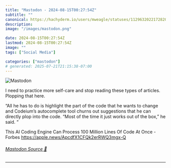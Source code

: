 ```yaml
---
title: "Mastodon - 2024-08-15T00:27:54Z"
subtitle: ""
canonical: https://hachyderm.io/users/mweagle/statuses/112963202217282025
description:
image: "/images/mastodon.png"

date: 2024-08-15T00:27:54Z
lastmod: 2024-08-15T00:27:54Z
image: ""
tags: ["Social Media"]

categories: ["mastodon"]
# generated: 2025-07-21T21:15:38-07:00
---
```

![Mastodon](/images/mastodon.png)

<p>I need to practice more self-care and stop reading these types of articles. Plopping that here. </p><p>“All he has to do is highlight the part of the code that he wants to change and Codeium’s autocomplete tool churns out suggestions that he can directly plop into the code. “Most of the time it just works out of the box,” he said. “</p><p>This AI Coding Engine Can Process 100 Million Lines Of Code At Once - Forbes <a href="https://apple.news/ApcdfX1CFQk2erRWQ3mgx-Q" target="_blank" rel="nofollow noopener noreferrer" translate="no"><span class="invisible">https://</span><span class="ellipsis">apple.news/ApcdfX1CFQk2erRWQ3m</span><span class="invisible">gx-Q</span></a></p>


###### [Mastodon Source 🐘](https://hachyderm.io/@mweagle/112963202217282025)

___
